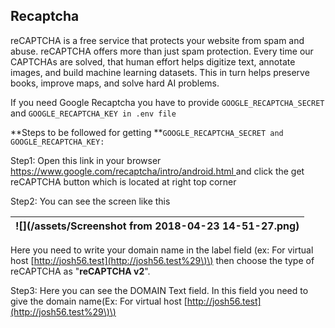 ## Recaptcha

reCAPTCHA is a free service that protects your website from spam and abuse. reCAPTCHA offers more than just spam protection. Every time our CAPTCHAs are solved, that human effort helps digitize text, annotate images, and build machine learning datasets. This in turn helps preserve books, improve maps, and solve hard AI problems.

If you need Google Recaptcha you have to provide `GOOGLE_RECAPTCHA_SECRET` and  `GOOGLE_RECAPTCHA_KEY in .env file`

**Steps to be followed for getting **`GOOGLE_RECAPTCHA_SECRET and GOOGLE_RECAPTCHA_KEY:`

Step1: Open this link in your browser [https://www.google.com/recaptcha/intro/android.html ](https://www.google.com/recaptcha/intro/android.html)and click the get reCAPTCHA button which is located at right top corner

Step2: You can see the screen like this

| ![](/assets/Screenshot from 2018-04-23 14-51-27.png) |
| :--- |


Here you need to write your domain name in the label field \(ex: For virtual host [http://josh56.test](http://josh56.test%29\)\) then choose the type of reCAPTCHA as "**reCAPTCHA v2**".

Step3: Here you can see the DOMAIN Text field. In this field you need to give the domain name\(Ex: For virtual host [http://josh56.test](http://josh56.test%29\)\)


